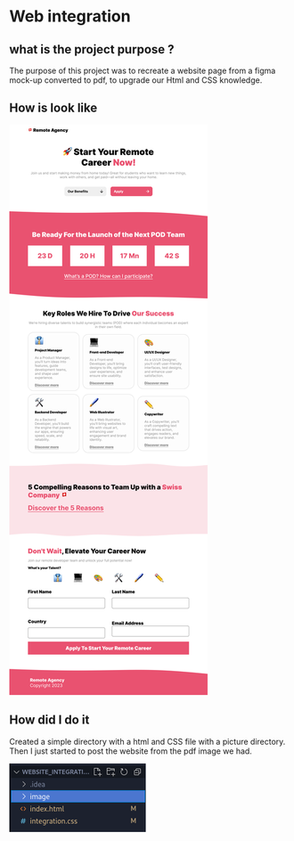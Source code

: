 # Web integration <Badge type="tip" text="Html Css" />

## what is the project purpose ?

The purpose of this project was to recreate a website page from a figma mock-up converted to pdf,
to upgrade our Html and CSS knowledge.

## How is look like

![what the webSite looks like :](../images/Home%20Page.png)

## How did I do it

Created a simple directory with a html and CSS file with a picture directory. \
Then I just started to post the website from the pdf image we had.

![project file tree](../images/webIntegration-filetree.png)